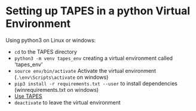 # Setting up TAPES in a python Virtual Environment

Using python3 on Linux or windows: 

 - ```cd``` to the TAPES directory
 - ```python3 -m venv tapes_env``` creating a virtual environment called 'tapes_env'
 - ```source env/bin/activate``` Activate the virtual environment (```.\env\Scripts\activate``` on windows)
 - ```pip3 install -r requirements.txt --user``` to install dependencies (winrequirements.txt on windows)
 - [Use TAPES](https://github.com/a-xavier/tapes/wiki/Quick-Start)
 - ```deactivate``` to leave the virtual environment